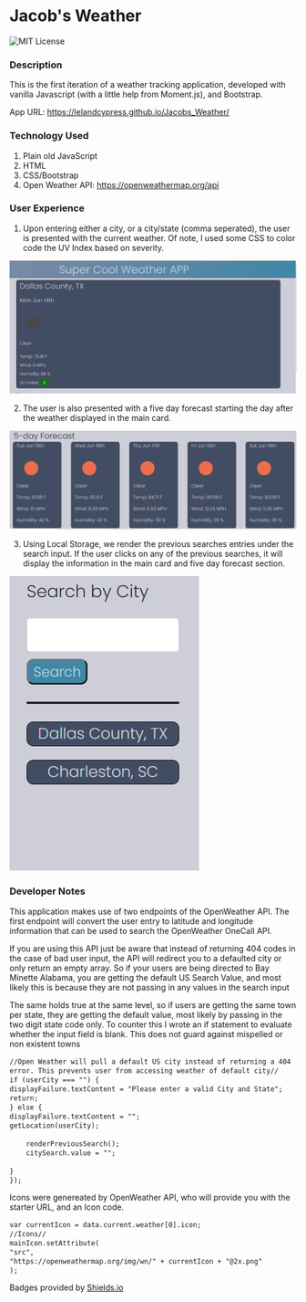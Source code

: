 # Jacob's Weather

![MIT License](https://img.shields.io/badge/License-MIT-brightgreen)

### **Description**

This is the first iteration of a weather tracking application, developed with vanilla Javascript (with a little help from Moment.js), and Bootstrap.

App URL: https://lelandcypress.github.io/Jacobs_Weather/


### Technology Used
1. Plain old JavaScript
2. HTML
3. CSS/Bootstrap
4. Open Weather API: https://openweathermap.org/api

### **User Experience**

1. Upon entering either a city, or a city/state (comma seperated), the user is presented with the current weather. Of note, I used some CSS to color code the UV Index based on severity.

![Current Weather Card](assets/md/Current-Weather.PNG)

2. The user is also presented with a five day forecast starting the day after the weather displayed in the main card.

![Five Day Forecast](assets/md/5-day-forecast.PNG)

3. Using Local Storage, we render the previous searches entries under the search input. If the user clicks on any of the previous searches, it will display the information in the main card and five day forecast section.

![User Search History](assets/md/Search-History.PNG)

### **Developer Notes**

This application makes use of two endpoints of the OpenWeather API. The first endpoint will convert the user entry to latitude and longitude information that can be used to search the OpenWeather OneCall API.

If you are using this API just be aware that instead of returning 404 codes in the case of bad user input, the API will redirect you to a defaulted city or only return an empty array. So if your users are being directed to Bay Minette Alabama, you are getting the default US Search Value, and most likely this is because they are not passing in any values in the search input

The same holds true at the same level, so if users are getting the same town per state, they are getting the default value, most likely by passing in the two digit state code only. To counter this I wrote an if statement to evaluate whether the input field is blank. This does not guard against mispelled or non existent towns

```
//Open Weather will pull a default US city instead of returning a 404 error. This prevents user from accessing weather of default city//
if (userCity === "") {
displayFailure.textContent = "Please enter a valid City and State";
return;
} else {
displayFailure.textContent = "";
getLocation(userCity);

    renderPreviousSearch();
    citySearch.value = "";

}
});
```

Icons were genereated by OpenWeather API, who will provide you with the starter URL, and an Icon code.

```
var currentIcon = data.current.weather[0].icon;
//Icons//
mainIcon.setAttribute(
"src",
"https://openweathermap.org/img/wn/" + currentIcon + "@2x.png"
);
```

Badges provided by [Shields.io](https://shields.io/)
